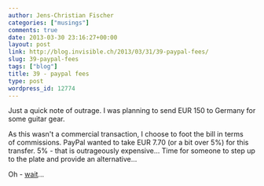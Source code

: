 ```yaml
---
author: Jens-Christian Fischer
categories: ["musings"]
comments: true
date: 2013-03-30 23:16:27+00:00
layout: post
link: http://blog.invisible.ch/2013/03/31/39-paypal-fees/
slug: 39-paypal-fees
tags: ["blog"]
title: 39 - paypal fees
type: post
wordpress_id: 12774
---
```


Just a quick note of outrage. I was planning to send EUR 150 to Germany for some guitar gear.

As this wasn't a commercial transaction, I choose to foot the bill in terms of commissions. PayPal wanted to take EUR 7.70 (or a bit over 5%) for this transfer. 5% - that is outrageously expensive... Time for someone to step up to the plate and provide an alternative...

Oh - [wait](http://mobino.com)...
